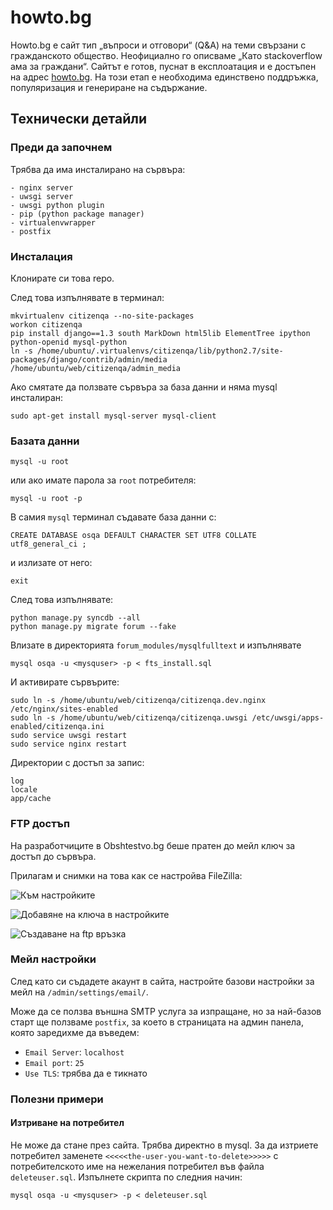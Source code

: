 howto.bg
=========================

Howto.bg е сайт тип „въпроси и отговори“ (Q&A) на теми свързани с гражданското общество. Неофициално го описваме „Като stackoverflow ама за граждани“. Сайтът е готов, пуснат в експлоатация и е достъпен на адрес [howto.bg](http://howto.bg). На този етап е необходима единствено поддръжка, популяризация и генериране на съдържание.

## Технически детайли


### Преди да започнем

Трябва да има инсталирано на сървъра:

    - nginx server
    - uwsgi server
    - uwsgi python plugin
    - pip (python package manager)
    - virtualenvwrapper
    - postfix
	
### Инсталация

Клонирате си това repo.

След това изпълнявате в терминал:

```
mkvirtualenv citizenqa --no-site-packages
workon citizenqa
pip install django==1.3 south MarkDown html5lib ElementTree ipython python-openid mysql-python
ln -s /home/ubuntu/.virtualenvs/citizenqa/lib/python2.7/site-packages/django/contrib/admin/media /home/ubuntu/web/citizenqa/admin_media
```

Ако смятате да ползвате сървъра за база данни и няма mysql инсталиран:

```
sudo apt-get install mysql-server mysql-client
```

### Базата данни
```
mysql -u root 
```

или ако имате парола за `root` потребителя:

```
mysql -u root -p
```

В самия `mysql` терминал съдавате база данни с:

```
CREATE DATABASE osqa DEFAULT CHARACTER SET UTF8 COLLATE utf8_general_ci ;
```
и излизате от него:

```
exit
```

След това  изпълнявате:

```
python manage.py syncdb --all
python manage.py migrate forum --fake
```

Влизате в директорията `forum_modules/mysqlfulltext` и изпълнявате

```
mysql osqa -u <mysquser> -p < fts_install.sql
```


И активирате сървърите:

```
sudo ln -s /home/ubuntu/web/citizenqa/citizenqa.dev.nginx /etc/nginx/sites-enabled
sudo ln -s /home/ubuntu/web/citizenqa/citizenqa.uwsgi /etc/uwsgi/apps-enabled/citizenqa.ini
sudo service uwsgi restart
sudo service nginx restart
```

Директории с достъп за запис:

```
log
locale
app/cache
```

### FTP достъп

На разработчиците в Obshtestvo.bg беше пратен до мейл ключ за достъп до сървъра.

Прилагам и снимки на това как се настройва FileZilla:

![Към настройките](http://i41.tinypic.com/v62gi8.jpg)

![Добавяне на ключа в настройките](http://i42.tinypic.com/1d6xi.png)

![Създаване на ftp връзка](http://i43.tinypic.com/359ixht.png)

### Мейл настройки
След като си съдадете акаунт в сайта, настройте базови настройки за мейл на `/admin/settings/email/`.

Може да се ползва външна SMTP услуга за изпращане, но за най-базов старт ще ползваме `postfix`, за което
в страницата на админ панела, която заредихме да въведем:

 - `Email Server`: `localhost`
 - `Email port`: `25`
 - `Use TLS`: трябва да е тикнато

### Полезни примери

#### Изтриване на потребител
Не може да стане през сайта. Трябва директно в mysql. За да изтриете потребител
заменете `<<<<<the-user-you-want-to-delete>>>>>` с потребителското име на нежелания потребител във
файла `deleteuser.sql`. Изпълнете скрипта по следния начин:

```
mysql osqa -u <mysquser> -p < deleteuser.sql
```
